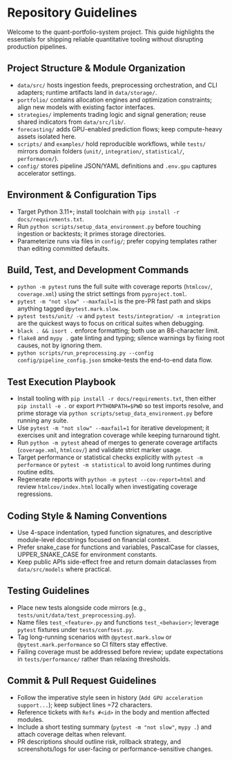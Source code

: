 # Repository Guidelines

Welcome to the quant-portfolio-system project. This guide highlights the essentials for shipping reliable quantitative tooling without disrupting production pipelines.

## Project Structure & Module Organization
- `data/src/` hosts ingestion feeds, preprocessing orchestration, and CLI adapters; runtime artifacts land in `data/storage/`.
- `portfolio/` contains allocation engines and optimization constraints; align new models with existing factor interfaces.
- `strategies/` implements trading logic and signal generation; reuse shared indicators from `data/src/lib/`.
- `forecasting/` adds GPU-enabled prediction flows; keep compute-heavy assets isolated here.
- `scripts/` and `examples/` hold reproducible workflows, while `tests/` mirrors domain folders (`unit/`, `integration/`, `statistical/`, `performance/`).
- `config/` stores pipeline JSON/YAML definitions and `.env.gpu` captures accelerator settings.

## Environment & Configuration Tips
- Target Python 3.11+; install toolchain with `pip install -r docs/requirements.txt`.
- Run `python scripts/setup_data_environment.py` before touching ingestion or backtests; it primes storage directories.
- Parameterize runs via files in `config/`; prefer copying templates rather than editing committed defaults.

## Build, Test, and Development Commands
- `python -m pytest` runs the full suite with coverage reports (`htmlcov/`, `coverage.xml`) using the strict settings from `pyproject.toml`.
- `pytest -m "not slow" --maxfail=1` is the pre-PR fast path and skips anything tagged `@pytest.mark.slow`.
- `pytest tests/unit/ -v` and `pytest tests/integration/ -m integration` are the quickest ways to focus on critical suites when debugging.
- `black . && isort .` enforce formatting; both use an 88-character limit.
- `flake8` and `mypy .` gate linting and typing; silence warnings by fixing root causes, not by ignoring them.
- `python scripts/run_preprocessing.py --config config/pipeline_config.json` smoke-tests the end-to-end data flow.

## Test Execution Playbook
- Install tooling with `pip install -r docs/requirements.txt`, then either `pip install -e .` or export `PYTHONPATH=$PWD` so test imports resolve, and prime storage via `python scripts/setup_data_environment.py` before running any suite.
- Use `pytest -m "not slow" --maxfail=1` for iterative development; it exercises unit and integration coverage while keeping turnaround tight.
- Run `python -m pytest` ahead of merges to generate coverage artifacts (`coverage.xml`, `htmlcov/`) and validate strict marker usage.
- Target performance or statistical checks explicitly with `pytest -m performance` or `pytest -m statistical` to avoid long runtimes during routine edits.
- Regenerate reports with `python -m pytest --cov-report=html` and review `htmlcov/index.html` locally when investigating coverage regressions.

## Coding Style & Naming Conventions
- Use 4-space indentation, typed function signatures, and descriptive module-level docstrings focused on financial context.
- Prefer snake_case for functions and variables, PascalCase for classes, UPPER_SNAKE_CASE for environment constants.
- Keep public APIs side-effect free and return domain dataclasses from `data/src/models` where practical.

## Testing Guidelines
- Place new tests alongside code mirrors (e.g., `tests/unit/data/test_preprocessing.py`).
- Name files `test_<feature>.py` and functions `test_<behavior>`; leverage `pytest` fixtures under `tests/conftest.py`.
- Tag long-running scenarios with `@pytest.mark.slow` or `@pytest.mark.performance` so CI filters stay effective.
- Failing coverage must be addressed before review; update expectations in `tests/performance/` rather than relaxing thresholds.

## Commit & Pull Request Guidelines
- Follow the imperative style seen in history (`Add GPU acceleration support...`); keep subject lines =72 characters.
- Reference tickets with `Refs #<id>` in the body and mention affected modules.
- Include a short testing summary (`pytest -m "not slow"`, `mypy .`) and attach coverage deltas when relevant.
- PR descriptions should outline risk, rollback strategy, and screenshots/logs for user-facing or performance-sensitive changes.
